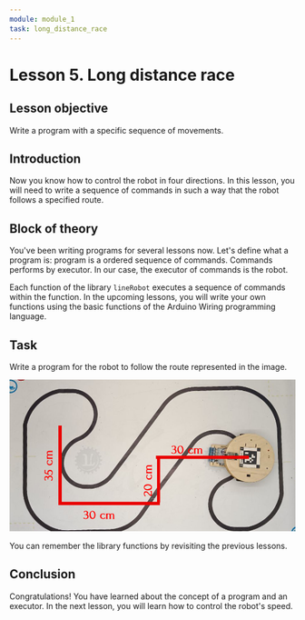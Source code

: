 ```yaml
---
module: module_1 
task: long_distance_race
---
```

# Lesson 5. Long distance race

## Lesson objective
Write a program with a specific sequence of movements.

## Introduction
Now you know how to control the robot in four directions. In this lesson, you will need to write a sequence of commands in such a way that the robot follows a specified route.

## Block of theory
You've been writing programs for several lessons now. Let's define what a program is: program is a ordered sequence of commands.  Commands performs by executor. In our case, the executor of commands is the robot. 

Each function of the library `lineRobot` executes a sequence of commands within the function. In the upcoming lessons, you will write your own functions using the basic functions of the Arduino Wiring programming language.

## Task 
Write a program for the robot to follow the route represented in the image.

![image](../images/long_distance_race.png)

You can remember the library functions by revisiting the previous lessons.


## Conclusion
Congratulations! You have learned about the concept of a program and an executor. In the next lesson, you will learn how to control the robot's speed.